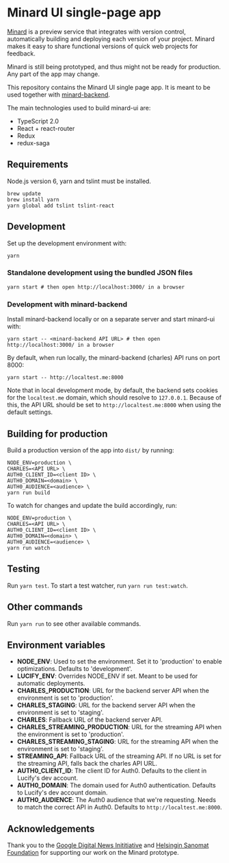 
# Minard UI single-page app

[Minard](https://www.lucify.com/minard) is a preview service that
integrates with version control, automatically
building and deploying each version of your project. Minard makes it easy
to share functional versions of quick web projects for feedback.

Minard is still being prototyped, and thus might not be ready for production.
Any part of the app may change.

This repository contains the Minard UI single page app. It is meant to be
used together with [minard-backend](https://github.com/lucified/minard-backend).

The main technologies used to build minard-ui are:

- TypeScript 2.0
- React + react-router
- Redux
- redux-saga

## Requirements

Node.js version 6, yarn and tslint must be installed.

```shell
brew update
brew install yarn
yarn global add tslint tslint-react
```

## Development

Set up the development environment with:

```shell
yarn
```

### Standalone development using the bundled JSON files

```shell
yarn start # then open http://localhost:3000/ in a browser
```

### Development with minard-backend

Install minard-backend locally or on a separate server and start
minard-ui with:

```shell
yarn start -- <minard-backend API URL> # then open http://localhost:3000/ in a browser
```

By default, when run locally, the minard-backend (charles) API runs
on port 8000:

```shell
yarn start -- http://localtest.me:8000
```

Note that in local development mode, by default, the backend sets cookies
for the `localtest.me` domain, which should resolve to `127.0.0.1`. Because
of this, the API URL should be set to `http://localtest.me:8000` when using
the default settings.

## Building for production

Build a production version of the app into `dist/` by running:

```shell
NODE_ENV=production \
CHARLES=<API URL> \
AUTH0_CLIENT_ID=<client ID> \
AUTH0_DOMAIN=<domain> \
AUTH0_AUDIENCE=<audience> \
yarn run build
```

To watch for changes and update the build accordingly, run:

```shell
NODE_ENV=production \
CHARLES=<API URL> \
AUTH0_CLIENT_ID=<client ID> \
AUTH0_DOMAIN=<domain> \
AUTH0_AUDIENCE=<audience> \
yarn run watch
```

## Testing

Run `yarn test`. To start a test watcher, run `yarn run test:watch`.

## Other commands

Run `yarn run` to see other available commands.

## Environment variables

- **NODE_ENV**: Used to set the environment. Set it to 'production' to enable optimizations. Defaults to 'development'.
- **LUCIFY_ENV**: Overrides NODE_ENV if set. Meant to be used for automatic deployments.
- **CHARLES_PRODUCTION**: URL for the backend server API when the environment is set to 'production'.
- **CHARLES_STAGING**: URL for the backend server API when the environment is set to 'staging'.
- **CHARLES**: Fallback URL of the backend server API.
- **CHARLES_STREAMING_PRODUCTION**: URL for the streaming API when the environment is set to 'production'.
- **CHARLES_STREAMING_STAGING**: URL for the streaming API when the environment is set to 'staging'.
- **STREAMING_API**: Fallback URL of the streaming API. If no URL is set for the streaming API, falls back the charles API URL.
- **AUTH0_CLIENT_ID**: The client ID for Auth0. Defaults to the client in Lucify's dev account.
- **AUTH0_DOMAIN**: The domain used for Auth0 authentication. Defaults to Lucify's dev account domain.
- **AUTH0_AUDIENCE**: The Auth0 audience that we're requesting. Needs to match the correct API in Auth0. Defaults to `http://localtest.me:8000`.

## Acknowledgements

Thank you to the [Google Digital News Inititiative](https://www.digitalnewsinitiative.com/) and
[Helsingin Sanomat Foundation](http://www.hssaatio.fi/en/) for supporting our work
on the Minard prototype.
